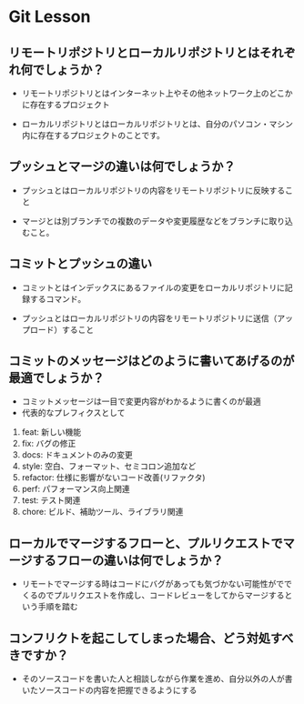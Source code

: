 # Git Lesson

## リモートリポジトリとローカルリポジトリとはそれぞれ何でしょうか？
- リモートリポジトリとはインターネット上やその他ネットワーク上のどこかに存在するプロジェクト

- ローカルリポジトリとはローカルリポジトリとは、自分のパソコン・マシン内に存在するプロジェクトのことです。


## プッシュとマージの違いは何でしょうか？

- プッシュとはローカルリポジトリの内容をリモートリポジトリに反映すること

- マージとは別ブランチでの複数のデータや変更履歴などをブランチに取り込むこと。

## コミットとプッシュの違い

- コミットとはインデックスにあるファイルの変更をローカルリポジトリに記録するコマンド。

- プッシュとはローカルリポジトリの内容をリモートリポジトリに送信（アップロード）すること

## コミットのメッセージはどのように書いてあげるのが最適でしょうか？

- コミットメッセージは一目で変更内容がわかるように書くのが最適
- 代表的なプレフィクスとして
1. feat: 新しい機能
2. fix: バグの修正
3. docs: ドキュメントのみの変更
4. style: 空白、フォーマット、セミコロン追加など
5. refactor: 仕様に影響がないコード改善(リファクタ)
6. perf: パフォーマンス向上関連
7. test: テスト関連
8. chore: ビルド、補助ツール、ライブラリ関連 
## ローカルでマージするフローと、プルリクエストでマージするフローの違いは何でしょうか？

- リモートでマージする時はコードにバグがあっても気づかない可能性がででくるのでプルリクエストを作成し、コードレビューをしてからマージするという手順を踏む

## コンフリクトを起こしてしまった場合、どう対処すべきですか？
- そのソースコードを書いた人と相談しながら作業を進め、自分以外の人が書いたソースコードの内容を把握できるようにする
